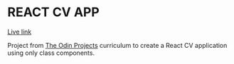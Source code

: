 # REACT CV APP

[Live link](http://ro-bu.github.io/cv-app/)

Project from [The Odin Projects](https://theodinproject.com/) curriculum to create a React CV application using only class components.